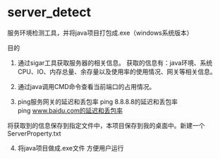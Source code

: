 # server_detect
服务环境检测工具，并将java项目打包成.exe（windows系统版本）

目的
1. 通过sigar工具获取服务器的相关信息。
   获取的信息有：java环境、系统CPU、IO、内存总量、余存量以及使用率的使用情况、网关等相关信息。

2. 通过java调用CMD命令查看当前端口的占用情况。
  

3. ping服务网关的延迟和丢包率
	 ping 8.8.8.8的延迟和丢包率
	 ping www.baidu.com的延迟和丢包率
   
将获取到的信息保存到指定文件中，本项目保存到我的桌面中。新建一个ServerProperty.txt

4. 将java项目做成.exe文件 方便用户运行
